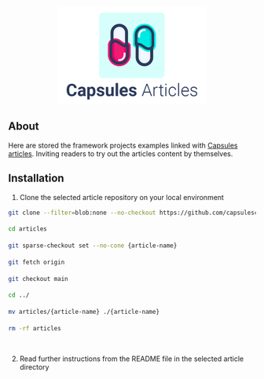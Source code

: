 

<p align="center"><img src="capsules-articles-image.png" width="300px" height="200px" /></p>


## About

Here are stored the framework projects examples linked with <a href="https://capsules.codes/en/blog">Capsules articles</a>.
Inviting readers to try out the articles content by themselves.


## Installation

1. Clone the selected article repository on your local environment

```bash
git clone --filter=blob:none --no-checkout https://github.com/capsulescodes/articles.git

cd articles

git sparse-checkout set --no-cone {article-name}

git fetch origin

git checkout main

cd ../

mv articles/{article-name} ./{article-name}

rm -rf articles
```

<br>

2. Read further instructions from the README file in the selected article directory
